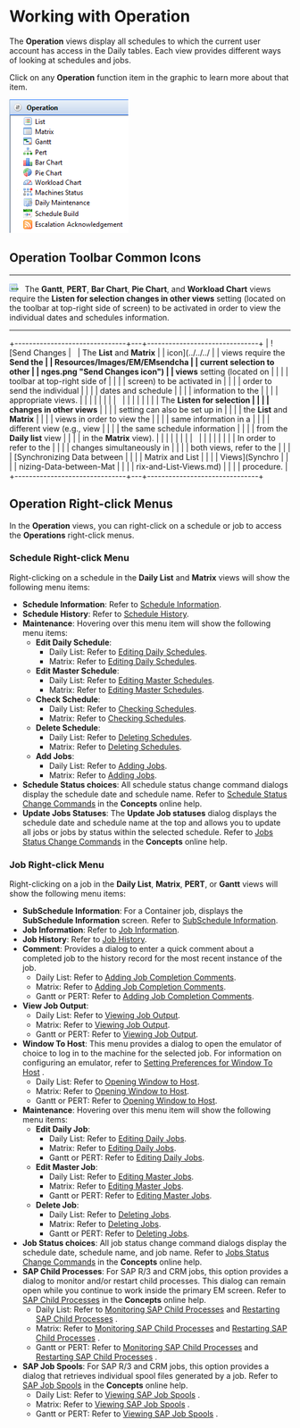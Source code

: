# Working with Operation

The **Operation** views display all schedules to which the current user
account has access in the Daily tables. Each view provides different
ways of looking at schedules and jobs.

Click on any **Operation** function item in the graphic to learn more about that item.

![Operation Topic](../../../Resources/Images/EM/EMoperationmenu.png "Operation Topic")

## Operation Toolbar Common Icons

  ----------------------------------------------------------------------------------------------------------- --- -----------------------------------------------------------------------------------------------------------------------------------------------------------------------------------------------------------------------------------------------------------------------------------------------
  ![Listen for Changes icon](../../../Resources/Images/EM/EMlistenforchanges.png "Listen for Changes icon")       The **Gantt**, **PERT**, **Bar Chart**, **Pie Chart**, and **Workload Chart** views require the **Listen for selection changes in other views** setting (located on the toolbar at top-right side of screen) to be activated in order to view the individual dates and schedules information.
  ----------------------------------------------------------------------------------------------------------- --- -----------------------------------------------------------------------------------------------------------------------------------------------------------------------------------------------------------------------------------------------------------------------------------------------

+-------------------------------+---+-------------------------------+
| ![Send Changes                |   | The **List** and **Matrix**   | | icon](../../../               |   | views require the **Send the  |
| Resources/Images/EM/EMsendcha |   | current selection to other    |
| nges.png "Send Changes icon") |   | views** setting (located on   |
|                               |   | toolbar at top-right side of  |
|                               |   | screen) to be activated in    |
|                               |   | order to send the individual  |
|                               |   | dates and schedule            |
|                               |   | information to the            |
|                               |   | appropriate views.            |
|                               |   |                               |
|                               |   |                               |
|                               |   |                               |
|                               |   | The **Listen for selection    |
|                               |   | changes in other views**      |
|                               |   | setting can also be set up in |
|                               |   | the **List** and **Matrix**   |
|                               |   | views in order to view the    |
|                               |   | same information in a         |
|                               |   | different view (e.g., view    |
|                               |   | the same schedule information |
|                               |   | from the **Daily list** view  |
|                               |   | in the **Matrix** view).      |
|                               |   |                               |
|                               |   |                               |
|                               |   |                               |
|                               |   | In order to refer to the      |
|                               |   | changes simultaneously in     |
|                               |   | both views, refer to the      |
|                               |   | [Synchronizing Data between   | |                               |   | Matrix and List               |
|                               |   | Views](Synchro                |
|                               |   | nizing-Data-between-Mat |
|                               |   | rix-and-List-Views.md) |
|                               |   | procedure.                    |
+-------------------------------+---+-------------------------------+

## Operation Right-click Menus

In the **Operation** views, you can right-click on a schedule or job to
access the **Operations** right-click menus.

### Schedule Right-click Menu

Right-clicking on a schedule in the **Daily List** and **Matrix** views
will show the following menu items:

- **Schedule Information**: Refer to [Schedule     Information](Schedule-Information.md).
- **Schedule History**: Refer to [Schedule     History](Schedule-History.md).
- **Maintenance**: Hovering over this menu item will show the
    following menu items:
  - **Edit Daily Schedule**:
    - Daily List: Refer to [Editing Daily             Schedules](Performing-Schedule-Procedures-List.md#Editing).
    - Matrix: Refer to [Editing Daily             Schedules](Performing-Schedule-Procedures-Matrix.md#Editing).
  - **Edit Master Schedule**:
    - Daily List: Refer to [Editing Master             Schedules](Performing-Schedule-Procedures-List.md#Editing2).
    - Matrix: Refer to [Editing Master             Schedules](Performing-Schedule-Procedures-Matrix.md#Editing2).
  - **Check Schedule**:
    - Daily List: Refer to [Checking             Schedules](Performing-Schedule-Procedures-List.md#Checking).
    - Matrix: Refer to [Checking             Schedules](Performing-Schedule-Procedures-Matrix.md#Checking).
  - **Delete Schedule**:
    - Daily List: Refer to [Deleting             Schedules](Performing-Schedule-Procedures-List.md#Deleting).
    - Matrix: Refer to [Deleting             Schedules](Performing-Schedule-Procedures-Matrix.md#Deleting).
  - **Add Jobs**:
    - Daily List: Refer to [Adding             Jobs](Performing-Schedule-Procedures-List.md#Adding).
    - Matrix: Refer to [Adding             Jobs](Performing-Schedule-Procedures-Matrix.md#Adding).
- **Schedule Status choices**: All schedule status change command
    dialogs display the schedule date and schedule name. Refer to
    [Schedule Status Change     Commands](../../../operations/status-change-commands.md#schedule)
     in the **Concepts** online help.
- **Update Jobs Statuses**: The **Update Job statuses** dialog
    displays the schedule date and schedule name at the top and allows
    you to update all jobs or jobs by status within the selected
    schedule. Refer to [Jobs Status Change     Commands](../../../operations/status-change-commands.md#jobs)
     in the **Concepts** online help.

### Job Right-click Menu

Right-clicking on a job in the **Daily List**, **Matrix**, **PERT**, or
**Gantt** views will show the following menu items:

- **SubSchedule Information**: For a Container job, displays the
    **SubSchedule Information** screen. Refer to [SubSchedule     Information](SubSchedule-Information.md).
- **Job Information**: Refer to [Job     Information](Job-Information.md).
- **Job History**: Refer to [Job History](Job-History.md).
- **Comment**: Provides a dialog to enter a quick comment about a
    completed job to the history record for the most recent instance of
    the job.
  - Daily List: Refer to [Adding Job Completion         Comments](Performing-Job-Procedures-List.md#Adding).
  - Matrix: Refer to [Adding Job Completion         Comments](Performing-Job-Procedures-Matrix.md#Adding).
  - Gantt or PERT: Refer to [Adding Job Completion         Comments](Performing-Job-Procedures-Gantt.md#Adding).
- **View Job Output**:
  - Daily List: Refer to [Viewing Job         Output](Performing-Job-Procedures-List.md#Viewing).
  - Matrix: Refer to [Viewing Job         Output](Performing-Job-Procedures-Matrix.md#Viewing).
  - Gantt or PERT: Refer to [Viewing Job         Output](Performing-Job-Procedures-Gantt.md#Viewing).
- **Window To Host**: This menu provides a dialog to open the emulator
    of choice to log in to the machine for the selected job. For
    information on configuring an emulator, refer to [Setting     Preferences for Window To
    Host](Preferences-for-Windows-To-Host.md) .
  - Daily List: Refer to [Opening Window to         Host](Performing-Job-Procedures-List.md#Opening).
  - Matrix: Refer to [Opening Window to         Host](Performing-Job-Procedures-Matrix.md#Opening).
  - Gantt or PERT: Refer to [Opening Window to         Host](Performing-Job-Procedures-Gantt.md#Opening).
- **Maintenance**: Hovering over this menu item will show the
    following menu items:
  - **Edit Daily Job**:
    - Daily List: Refer to [Editing Daily             Jobs](Performing-Job-Procedures-List.md#Editing2).
    - Matrix: Refer to [Editing Daily             Jobs](Performing-Job-Procedures-Matrix.md#Editing2).
    - Gantt or PERT: Refer to [Editing Daily             Jobs](Performing-Job-Procedures-Gantt.md#Editing2).
  - **Edit Master Job**:
    - Daily List: Refer to [Editing Master             Jobs](Performing-Job-Procedures-List.md#Editing).
    - Matrix: Refer to [Editing Master             Jobs](Performing-Job-Procedures-Matrix.md#Editing).
    - Gantt or PERT: Refer to [Editing Master             Jobs](Performing-Job-Procedures-Gantt.md#Editing).
  - **Delete Job**:
    - Daily List: Refer to [Deleting             Jobs](Performing-Job-Procedures-List.md#Deleting).
    - Matrix: Refer to [Deleting             Jobs](Performing-Job-Procedures-Matrix.md#Deleting).
    - Gantt or PERT: Refer to [Deleting             Jobs](Performing-Job-Procedures-Gantt.md#Deleting).
- **Job Status choices**: All job status change command dialogs
    display the schedule date, schedule name, and job name. Refer to
    [Jobs Status Change     Commands](../../../operations/status-change-commands.md#Jobs)
     in the **Concepts** online help.
- **SAP Child Processes**: For SAP R/3 and CRM jobs, this option
    provides a dialog to monitor and/or restart child processes. This
    dialog can remain open while you continue to work inside the primary
    EM screen. Refer to [SAP Child     Processes](../../../operations/SAP-Job-Menu-Options.md#SAP)
     in the **Concepts** online help.
  - Daily List: Refer to [Monitoring SAP Child         Processes](Performing-Job-Procedures-List.md#Monitori) and
        [Restarting SAP Child         Processes](Performing-Job-Procedures-List.md#Restarti)
        .
  - Matrix: Refer to [Monitoring SAP Child         Processes](Performing-Job-Procedures-Matrix.md#Monitori)
        and [Restarting SAP Child         Processes](Performing-Job-Procedures-Matrix.md#Restarti)
        .
  - Gantt or PERT: Refer to [Monitoring SAP Child         Processes](Performing-Job-Procedures-Gantt.md#Monitori)
        and [Restarting SAP Child         Processes](Performing-Job-Procedures-Gantt.md#Restarti)
        .
- **SAP Job Spools**: For SAP R/3 and CRM jobs, this option provides a
    dialog that retrieves individual spool files generated by a job.
    Refer to [SAP Job     Spools](../../../operations/SAP-Job-Menu-Options.md#SAP2)
     in the **Concepts** online help.
  - Daily List: Refer to [Viewing SAP Job         Spools](Performing-Job-Procedures-List.md#Viewing2)
        .
  - Matrix: Refer to [Viewing SAP Job         Spools](Performing-Job-Procedures-Matrix.md#Viewing2)
        .
  - Gantt or PERT: Refer to [Viewing SAP Job         Spools](Performing-Job-Procedures-Gantt.md#Viewing2)
        .
